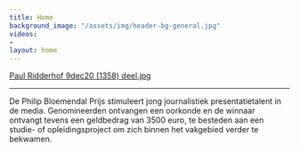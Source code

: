 ```yaml
---
title: Home
background_image: "/assets/img/header-bg-general.jpg"
videos:
- 
layout: home
---
```


[Paul Ridderhof 9dec20 (1358) deel.jpg](/uploads/Paul%20Ridderhof%209dec20%20(1358)%20deel.jpg)

---

De Philip Bloemendal Prijs stimuleert jong journalistiek presentatietalent in de media. Genomineerden ontvangen een oorkonde en de winnaar ontvangt tevens een geldbedrag van 3500 euro, te besteden aan een studie- of opleidingsproject om zich binnen het vakgebied verder te bekwamen.
